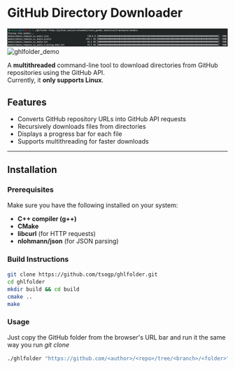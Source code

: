 # **GitHub Directory Downloader**  

[![Watch the video](https://github.com/tsogp/ghlfolder/blob/main/media/thumbnail.png?raw=true)](https://github.com/tsogp/ghlfolder/blob/main/media/demo.mp4?raw=true)
![ghlfolder_demo](https://github.com/user-attachments/assets/aecf2980-8a61-41af-8d63-7e8fa148b9f8)

A **multithreaded** command-line tool to download directories from GitHub repositories using the GitHub API.  
Currently, it **only supports Linux**.

## **Features**  
- Converts GitHub repository URLs into GitHub API requests  
- Recursively downloads files from directories  
- Displays a progress bar for each file  
- Supports multithreading for faster downloads  

---

## **Installation**  

### **Prerequisites**  
Make sure you have the following installed on your system:  
- **C++ compiler (g++)**  
- **CMake**  
- **libcurl** (for HTTP requests)  
- **nlohmann/json** (for JSON parsing)  

### **Build Instructions**  
```sh
git clone https://github.com/tsogp/ghlfolder.git
cd ghlfolder
mkdir build && cd build
cmake ..
make
```

### **Usage**
Just copy the GitHub folder from the browser's URL bar and run it the same way you run *git clone*
```sh
./ghlfolder "https://github.com/<author>/<repo>/tree/<branch>/<folder>"
```
